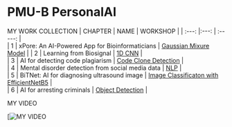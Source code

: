 # PMU-B PersonalAI

MY WORK COLLECTION
| CHAPTER | NAME                                            | WORKSHOP | 
| :---: |:---:                                              | :-----:   |  
| 1     |  xPore: An AI-Powered App for Bioinformaticians   | [Gaussian Mixure Model](https://github.com/pjngth998/PMU-B-PersonalAI/blob/main/GMM_S0504.ipynb)          | 
| 2     |  Learning from Biosignal                          |  [1D CNN](https://github.com/pjngth998/PMU-B-PersonalAI/blob/main/model_S0504.py)         |       
| 3     |  AI for detecting code plagiarism                 |     [Code Clone Detection](https://github.com/pjngth998/PMU-B-PersonalAI/blob/main/CodeCloneDetection_S0504.ipynb)     |         
| 4     |  Mental disorder detection from social media data |  [NLP](https://github.com/pjngth998/PMU-B-PersonalAI/blob/main/NLP_S0504.ipynb)         |        
| 5     |  BiTNet: AI for diagnosing ultrasound image       |  [Image Classificaton with EfficientNetB5](https://github.com/pjngth998/PMU-B-PersonalAI/blob/main/Image_classification_EfficientNetB5_S0504.ipynb)     |        
| 6     |  AI for arresting criminals                       |      [Object Detection](https://github.com/pjngth998/PMU-B-PersonalAI/blob/main/ObjectDetectionYOLOv8_S0504.ipynb)       |    



MY VIDEO



[![MY VIDEO]()
